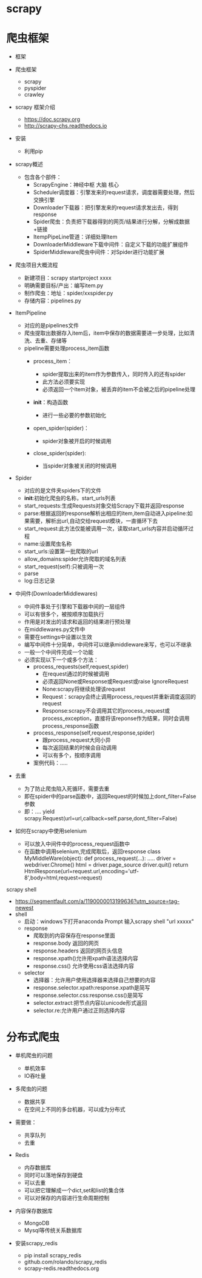 # scrapy
# 爬虫框架
- 框架 
- 爬虫框架
    - scrapy
    - pyspider
    - crawley

- scrapy 框架介绍
    - https://doc.scrapy.org
    - http://scrapy-chs.readthedocs.io
    
- 安装
    - 利用pip

- scrapy概述
    - 包含各个部件：
        - ScrapyEngine：神经中枢 大脑 核心
        - Scheduler调度器：引擎发来的request请求，调度器需要处理，然后交换引擎
        - Downloader下载器：把引擎发来的request请求发出去，得到response
        - Spider爬虫：负责把下载器得到的网页/结果进行分解，分解成数据+链接
        - ItempPipeLine管道：详细处理Item
        - DownloaderMiddleware下载中间件：自定义下载的功能扩展组件
        - SpiderMiddleware爬虫中间件：对Spider进行功能扩展
        
- 爬虫项目大概流程
    - 新建项目：scrapy startproject xxxx
    - 明确需要目标/产出：编写item.py
    - 制作爬虫：地址：spider/xxspider.py
    - 存储内容：pipelines.py
    
- ItemPipeline
    - 对应的是pipelines文件
    - 爬虫提取出数据存入item后，item中保存的数据需要进一步处理，比如清洗、去重、存储等
    - pipeline需要处理process_item函数
        - process_item：
            - spider提取出来的item作为参数传入，同时传入的还有spider
            - 此方法必须要实现
            - 必须返回一个Item对象，被丢弃的item不会被之后的pipeline处理
        - __init__：构造函数
            - 进行一些必要的参数初始化
        
        - open_spider(spider)：
            - spider对象被开启的时候调用
            
        - close_spider(spider):
            - 当spider对象被关闭的时候调用
            
- Spider
    - 对应的是文件夹spiders下的文件
    - __init__:初始化爬虫的名称，start_urls列表
    - start_requests:生成Requests对象交给Scrapy下载并返回response
    - parse:根据返回的response解析出相应的item,item自动进入pipeline:如果需要，解析出url,自动交给request模块，一直循环下去
    - start_request:此方法仅能被调用一次，读取start_urls内容并启动循环过程
    - name:设置爬虫名称
    - start_urls:设置第一批爬取的url
    - allow_domains:spider允许爬取的域名列表
    - start_request(self):只被调用一次
    - parse
    - log:日志记录

- 中间件(DownloaderMiddlewares)
    - 中间件事处于引擎和下载器中间的一层组件
    - 可以有很多个，被按顺序加载执行
    - 作用是对发出的请求和返回的结果进行预处理
    - 在middlewares.py文件中
    - 需要在settings中设置以生效
    - 编写中间件十分简单，中间件可以继承middleware来写，也可以不继承
    - 一般一个中间件完成一个功能
    - 必须实现以下一个或多个方法：
        - process_requests(self,request,spider)
            - 在request通过的时候被调用
            - 必须返回None或Response或Request或raise IgnoreRequest
            - None:scrapy将继续处理该request
            - Request：scrapy会终止调用process_request并重新调度返回的request
            - Response:scrapy不会调用其它的process_request或process_exception，直接将该reponse作为结果，同时会调用process_response函数
        - process_response(self,request,response,spider)
            - 跟process_request大同小异
            - 每次返回结果的时候会自动调用
            - 可以有多个，按顺序调用
        - 案例代码：.....
        
        
- 去重
    - 为了防止爬虫陷入死循环，需要去重
    - 即在spider中的parse函数中，返回Request的时候加上dont_filter=False参数
    - 即：....
        yield scrapy.Request(url=url,callback=self.parse,dont_filter=False)
        
- 如何在scrapy中使用selenium
    - 可以放入中间件中的process_request函数中
    - 在函数中调用selenium,完成爬取后，返回response
            class MyMiddleWare(object):
                def process_request(...):
                    .....
                    driver = webdriver.Chrome()
                    html = driver.page_source
                    driver.quit()
                    return  HtmlResponse(url=request.url,encoding='utf-8',body=html,request=request)   
                    
 scrapy shell
 
 - https://segmentfault.com/a/1190000013199636?utm_source=tag-newest
 - shell
    - 启动：windows下打开anaconda Prompt 输入scrapy shell "url xxxxx"
    - response
        - 爬取到的内容保存在response里面
        - response.body 返回的网页
        - response.headers 返回的网页头信息
        - response.xpath()允许用xpath语法选择内容
        - response.css() 允许使用css语法选择内容
    - selector
        - 选择器：允许用户使用选择器来选择自己想要的内容
        - response.selector.xpath:response.xpath是简写
        - response.selector.css:response.css()是简写
        - selector.extract:把节点内容以unicode形式返回
        - selector.re:允许用户通过正则选择内容     
        
# 分布式爬虫
- 单机爬虫的问题
    - 单机效率
    - IO吞吐量
    
- 多爬虫的问题
    - 数据共享
    - 在空间上不同的多台机器，可以成为分布式
    
- 需要做：
    - 共享队列 
    - 去重
    
- Redis
    - 内存数据库
    - 同时可以落地保存到硬盘
    - 可以去重
    - 可以把它理解成一个dict,set和list的集合体
    - 可以对保存的内容进行生命周期控制
    
- 内容保存数据库
    - MongoDB
    - Mysql等传统关系数据库
    
    
- 安装scrapy_redis
    - pip install scrapy_redis
    - github.com/rolando/scrapy_redis
    - scrapy-redis.readthedocs.org
    
                  
